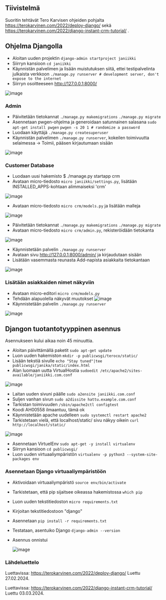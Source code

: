 
## Tiivistelmä
Suoritin tehtävät Tero Karvisen ohjeiden pohjalta https://terokarvinen.com/2022/deploy-django/ sekä https://terokarvinen.com/2022/django-instant-crm-tutorial/ .
## Ohjelma Djangolla

- Aloitan uuden projektin `django-admin startproject janiikki`
- Siirryn kansioon `cd janiikki`
- Käynnistän palvelimen ja lisään muistutuksen siitä, ettei testipalvelinta julkaista verkkoon `./manage.py runserver # development server, don't expose to the internet`
- Siirryn osoitteeseen http://127.0.0.1:8000/

![image](https://github.com/bhd471/linux-palvelimet/assets/148760837/dc83f702-a57d-4834-bc39-004425f76c78)

### Admin

- Päivitetään tietokannat `./manage.py makemigrations` `./manage.py migrate`
- Asennetaan pwgen-ohjelma ja generoidaan satunnainen salasana `sudo apt-get install pwgen` `pwgen -s 20 1 # randomize a password`
- Luodaan käyttäjä `./manage.py createsuperuser`
- Käynnistän palvelimen `./manage.py runserver`, kokeilen toimivuutta selaimessa -> Toimii, pääsen kirjautumaan sisään

![image](https://github.com/bhd471/linux-palvelimet/assets/148760837/c1468430-f094-4f37-bb24-ca8010f6c484)

### Customer Database

- Luodaan uusi hakemisto $ ./manage.py startapp crm
- Avataan micro-tiedosto `micro janiikki/settings.py`, lisätään INSTALLED_APPS-kohtaan alimmaiseksi 'crm'
  
![image](https://github.com/bhd471/linux-palvelimet/assets/148760837/8b2df5d9-3aea-4258-89e7-ff32ac12aea7)

- Avataan micro-tiedosto `micro crm/models.py` ja lisätään malleja
  
![image](https://github.com/bhd471/linux-palvelimet/assets/148760837/35c6c00e-6c58-4e56-b913-406b3f2e07cf)

- Päivitetään tietokannat `./manage.py makemigrations` `./manage.py migrate`
- Avataan micro-tiedosto `micro crm/admin.py`, rekisteröidään tietokanta

![image](https://github.com/bhd471/linux-palvelimet/assets/148760837/3a5d0db9-c8e2-4fb2-9efd-1b3a88f2ce53)

- Käynnistetään palvelin `./manage.py runserver`
- Avataan sivu http://127.0.0.1:8000/admin/ ja kirjaudutaan sisään
- Lisätään vasemmasta reunasta Add-napista asiakkaita tietokantaan

![image](https://github.com/bhd471/linux-palvelimet/assets/148760837/1efa3978-ad02-4b97-b008-11c4bd113925)

### Lisätään asiakkaiden nimet näkyviin 

- Avataan micro-editori `micro crm/models.py`
- Tehdään alapuolella näkyvät muutokset
 ![image](https://github.com/bhd471/linux-palvelimet/assets/148760837/9e188549-3336-4f5e-92bf-7b02e77ec7b3)
- Käynnistetään palvelin `./manage.py runserver`

![image](https://github.com/bhd471/linux-palvelimet/assets/148760837/86649538-db3b-4e66-9061-3b53504b8b9c)


## Djangon tuotantotyyppinen asennus

Asennukseen kului aikaa noin 45 minuuttia. 

- Aloitan päivittämällä paketit `sudo apt-get update`
- Luon uuden hakemiston `mkdir -p publicwsgi/teroco/static/`
- Lisään tekstiä sivulle `echo "Stay tuned"|tee publicwsgi/janika/static/index.html`
- Alan luomaan uutta VirtualHostia `sudoedit /etc/apache2/sites-available/janiikki.com.conf`

![image](https://github.com/bhd471/linux-palvelimet/assets/148760837/55628ad9-2c98-41e5-96ba-e23b52afda3c)

- Laitan uuden sivuni päälle `sudo a2ensite janiikki.com.conf`
- Suljen vanhan sivun `sudo a2dissite hattu.example.com.conf`
- Tarkistan toimivuuden `/sbin/apache2ctl configtest`
- Koodi AH00558 ilmaantuu, tämä ok
- Käynnistetään apache uudelleen `sudo systemctl restart apache2`
- Tarkistetaan vielä, että localhost/static/ sivu näkyy oikein `curl http://localhost/static/`


![image](https://github.com/bhd471/linux-palvelimet/assets/148760837/527bf25a-5981-4834-b07e-470b12e0847f)

- Asennetaan VirtuelEnv `sudo apt-get -y install virtualenv`
- Siirryn kansioon `cd publicwsgi/`
- Luon uuden virtuaaliympäristön `virtualenv -p python3 --system-site-packages env`

### Asennetaan Django virtuaaliympäristöön

- Aktivoidaan virtuaaliympäristö `source env/bin/activate`
- Tarkistetaan, että pip sijaitsee oikeassa hakemistossa `which pip`
- Luon uuden tekstitiedoston `micro requirements.txt`
- Kirjoitan tekstitiedostoon "django"
- Asennetaan `pip install -r requirements.txt`
- Testataan, asentuiko Django `django-admin --version`
- Asennus onnistui

  ![image](https://github.com/bhd471/linux-palvelimet/assets/148760837/5d93320d-3854-426b-8507-3dbf7aefc9f5)




### Lähdeluettelo
Luettavissa: https://terokarvinen.com/2022/deploy-django/
Luettu 27.02.2024.

Luettavissa: https://terokarvinen.com/2022/django-instant-crm-tutorial/
Luettu 03.03.2024.
